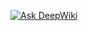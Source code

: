[![Ask DeepWiki](https://deepwiki.com/badge.svg)](https://deepwiki.com/Karush2807/AI-Comic-Generator)
